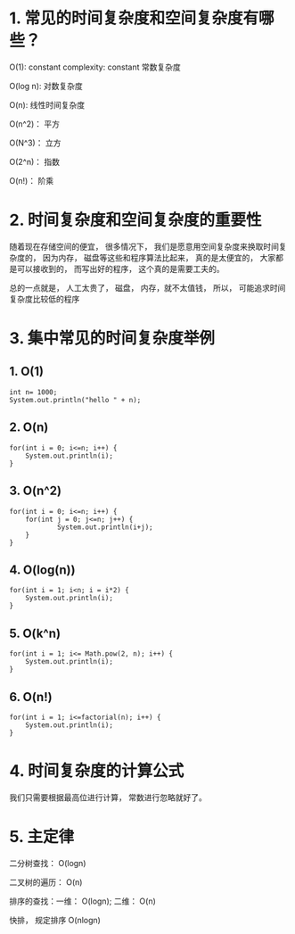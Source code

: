 # 1. 常见的时间复杂度和空间复杂度有哪些？

O(1): constant complexity: constant 常数复杂度

O(log n): 对数复杂度

O(n): 线性时间复杂度

O(n^2)： 平方

O(N^3)： 立方

O(2^n)： 指数

O(n!)： 阶乘



# 2. 时间复杂度和空间复杂度的重要性

随着现在存储空间的便宜， 很多情况下， 我们是愿意用空间复杂度来换取时间复杂度的， 因为内存， 磁盘等这些和程序算法比起来， 真的是太便宜的， 大家都是可以接收到的， 而写出好的程序， 这个真的是需要工夫的。

总的一点就是， 人工太贵了， 磁盘， 内存，就不太值钱， 所以， 可能追求时间复杂度比较低的程序



# 3. 集中常见的时间复杂度举例

## 1. O(1)

```
int n= 1000;
System.out.println("hello " + n);
```

## 2. O(n)

```
for(int i = 0; i<=n; i++) {
	System.out.println(i);
}
```

## 3. O(n^2)

```
for(int i = 0; i<=n; i++) {
	for(int j = 0; j<=n; j++) {
			System.out.println(i+j);
	}
}
```

## 4. O(log(n))

```
for(int i = 1; i<n; i = i*2) {
	System.out.println(i);
}
```

## 5. O(k^n)

```
for(int i = 1; i<= Math.pow(2, n); i++) {
	System.out.println(i);
}
```

## 6. O(n!)

```
for(int i = 1; i<=factorial(n); i++) {
	System.out.println(i);
}
```



# 4. 时间复杂度的计算公式

我们只需要根据最高位进行计算， 常数进行忽略就好了。



# 5. 主定律

二分树查找： O(logn)

二叉树的遍历： O(n)

排序的查找：一维： O(logn);   二维： O(n)

快排， 规定排序  O(nlogn)







